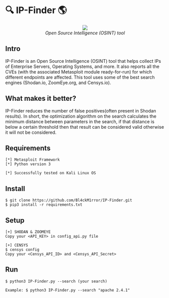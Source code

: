 # :mag: IP-Finder :earth_americas:
<p align="center">
  <img src="https://i.ibb.co/1Mx2r6R/hgffZbb.png"> <br>
  <i>Open Source Intelligence (OSINT) tool</i>
</p>

## Intro
IP-Finder is an Open Source Intelligence (OSINT) tool that helps collect IPs of Enterprise Servers, Operating Systems, and more.
It also reports all the CVEs (with the associated Metasploit module ready-for-run) for which different endpoints are affected.
This tool uses some of the best search engines (Shodan.io, ZoomEye.org, and Censys.io).

## What makes it better?
IP-Finder reduces the number of false positives(often present in Shodan results).
In short, the optimization algorithm on the search calculates the minimum distance between parameters in the search, if that distance is below a certain threshold then that result can be considered valid otherwise it will not be considered.

## Requirements
```
[*] Metasploit Framework
[*] Python version 3

[*] Successfully tested on Kali Linux OS
```

## Install
```
$ git clone https://github.com/Bl4ckM1rror/IP-Finder.git
$ pip3 install -r requirements.txt
```

## Setup
```
[+] SHODAN & ZOOMEYE
Copy your <API_KEY> in config_api.py file

[+] CENSYS
$ censys config
Copy your <Censys_API_ID> and <Censys_API_Secret>
```

## Run
```
$ python3 IP-Finder.py --search (your search) 

Example: $ python3 IP-Finder.py --search "apache 2.4.1"
```
